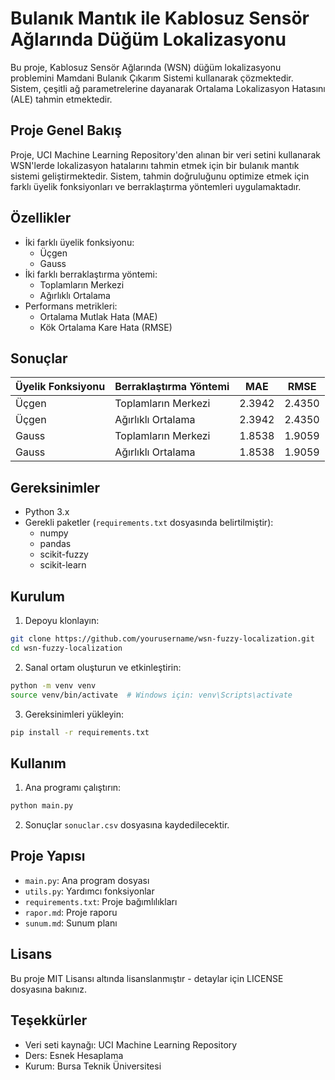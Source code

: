 # Bulanık Mantık ile Kablosuz Sensör Ağlarında Düğüm Lokalizasyonu

Bu proje, Kablosuz Sensör Ağlarında (WSN) düğüm lokalizasyonu problemini Mamdani Bulanık Çıkarım Sistemi kullanarak çözmektedir. Sistem, çeşitli ağ parametrelerine dayanarak Ortalama Lokalizasyon Hatasını (ALE) tahmin etmektedir.

## Proje Genel Bakış

Proje, UCI Machine Learning Repository'den alınan bir veri setini kullanarak WSN'lerde lokalizasyon hatalarını tahmin etmek için bir bulanık mantık sistemi geliştirmektedir. Sistem, tahmin doğruluğunu optimize etmek için farklı üyelik fonksiyonları ve berraklaştırma yöntemleri uygulamaktadır.

## Özellikler

- İki farklı üyelik fonksiyonu:
  - Üçgen
  - Gauss
- İki farklı berraklaştırma yöntemi:
  - Toplamların Merkezi
  - Ağırlıklı Ortalama
- Performans metrikleri:
  - Ortalama Mutlak Hata (MAE)
  - Kök Ortalama Kare Hata (RMSE)

## Sonuçlar

| Üyelik Fonksiyonu | Berraklaştırma Yöntemi | MAE    | RMSE   |
|-------------------|------------------------|--------|--------|
| Üçgen             | Toplamların Merkezi    | 2.3942 | 2.4350 |
| Üçgen             | Ağırlıklı Ortalama     | 2.3942 | 2.4350 |
| Gauss             | Toplamların Merkezi    | 1.8538 | 1.9059 |
| Gauss             | Ağırlıklı Ortalama     | 1.8538 | 1.9059 |

## Gereksinimler

- Python 3.x
- Gerekli paketler (`requirements.txt` dosyasında belirtilmiştir):
  - numpy
  - pandas
  - scikit-fuzzy
  - scikit-learn

## Kurulum

1. Depoyu klonlayın:
```bash
git clone https://github.com/yourusername/wsn-fuzzy-localization.git
cd wsn-fuzzy-localization
```

2. Sanal ortam oluşturun ve etkinleştirin:
```bash
python -m venv venv
source venv/bin/activate  # Windows için: venv\Scripts\activate
```

3. Gereksinimleri yükleyin:
```bash
pip install -r requirements.txt
```

## Kullanım

1. Ana programı çalıştırın:
```bash
python main.py
```

2. Sonuçlar `sonuclar.csv` dosyasına kaydedilecektir.

## Proje Yapısı

- `main.py`: Ana program dosyası
- `utils.py`: Yardımcı fonksiyonlar
- `requirements.txt`: Proje bağımlılıkları
- `rapor.md`: Proje raporu
- `sunum.md`: Sunum planı

## Lisans

Bu proje MIT Lisansı altında lisanslanmıştır - detaylar için LICENSE dosyasına bakınız.

## Teşekkürler

- Veri seti kaynağı: UCI Machine Learning Repository
- Ders: Esnek Hesaplama
- Kurum: Bursa Teknik Üniversitesi
